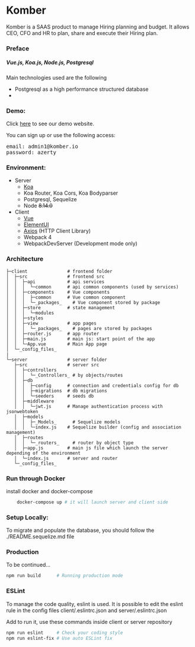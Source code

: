 # Komber

Komber is a SAAS product to manage Hiring planning and budget. It allows CEO, CFO and HR to plan, share and execute their Hiring plan.

### Preface
##### Vue.js, Koa.js, Node.js, Postgresql

Main technologies used are the following
 * Postgresql as a high performance structured database
 *

### Demo:
Click [here](http://demo.komber.io) to see our demo website.

You can sign up or use the following access:
<pre>
email: admin1@komber.io
password: azerty
</pre>

### Environment:
- Server
    - [Koa](http://koajs.com/)
    - Koa Router, Koa Cors, Koa Bodyparser
    - Postgresql, Sequelize
    - Node ~~8.14.0~~
- Client
    - [Vue](https://vuejs.org/)
    - [ElementUI](https://element.eleme.io/#/en-US)
    - [Axios](https://github.com/axios/axios) (HTTP Client Library)
    - Webpack 4
    - WebpackDevServer (Development mode only)

### Architecture

    ├─client               # frontend folder
    │  ├─src               # frontend src
    │  │  ├─api            # api services
    │  │  │  └─common      # api common components (used by services)
    │  │  ├─components     # Vue components
    │  │  │  ├─common      # Vue common component
    │  │  │  └─_packages_    # Vue component stored by package
    │  │  ├─store          # state management
    │  │  │  └─modules
    │  │  ├─styles
    │  │  ├─view           # app pages
    │  │  │  └─_packages_    # pages are stored by packages
    │  │  ├─router.js      # app router
    │  │  ├─main.js        # main js: start point of the app
    │  │  └─App.vue        # Main App page
    │  └─_config_files_
    |
    └─server               # server folder
       ├─src               # server src
       │  ├─controllers
       │  │  └─_Controllers_ # by objects/routes
       │  ├─db
       │  │  ├─config      # connection and credentials config for db
       │  │  ├─migrations  # db migrations
       │  │  └─seeders     # seeds db
       │  ├─middleware
       │  │  └─jwt.js      # Manage authentication process with jsonwebtoken
       │  ├─models
       │  │  ├─_Models_      # Sequelize models
       │  │  └─index.js    # Sequelize builder (config and association management)
       │  ├─routes
       │  │  └─_routers_     # router by object type
       │  ├─app.js         # main js file which launch the server depending of the environment
       │  └─index.js       # server and router
       └─_config_files_

### Run through Docker

install docker and docker-compose

```bash
    docker-compose up # it will launch server and client side
```

### Setup Locally:

To migrate and populate the database, you should follow the ./README.sequelize.md file

### Production

To be continued...
```bash
npm run build      # Running production mode
```

### ESLint

To manage the code quality, eslint is used.
It is possible to edit the eslint rule in the config files client/.eslintrc.json and server/.eslintrc.json

Add to run it, use these commands inside client or server repository
```bash
npm run eslint     # Check your coding style
npm run eslint-fix # Use auto ESLint fix
```
